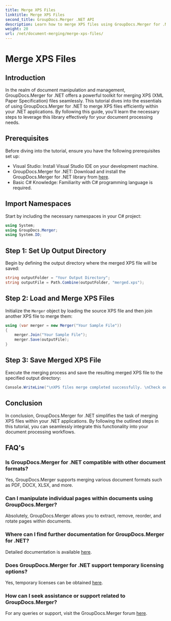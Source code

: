 ```yaml
---
title: Merge XPS Files
linktitle: Merge XPS Files
second_title: GroupDocs.Merger .NET API
description: Learn how to merge XPS files using GroupDocs.Merger for .NET effortlessly. Simplify document processing in your .NET applications.
weight: 20
url: /net/document-merging/merge-xps-files/
---
```


# Merge XPS Files

## Introduction
In the realm of document manipulation and management, GroupDocs.Merger for .NET offers a powerful toolkit for merging XPS (XML Paper Specification) files seamlessly. This tutorial dives into the essentials of using GroupDocs.Merger for .NET to merge XPS files efficiently within your .NET applications. By following this guide, you'll learn the necessary steps to leverage this library effectively for your document processing needs.
## Prerequisites
Before diving into the tutorial, ensure you have the following prerequisites set up:
- Visual Studio: Install Visual Studio IDE on your development machine.
- GroupDocs.Merger for .NET: Download and install the GroupDocs.Merger for .NET library from [here](https://releases.groupdocs.com/merger/net/).
- Basic C# Knowledge: Familiarity with C# programming language is required.

## Import Namespaces
Start by including the necessary namespaces in your C# project:
```csharp
using System; 
using GroupDocs.Merger;
using System.IO;
```
## Step 1: Set Up Output Directory
Begin by defining the output directory where the merged XPS file will be saved:
```csharp
string outputFolder = "Your Output Directory";
string outputFile = Path.Combine(outputFolder, "merged.xps");
```
## Step 2: Load and Merge XPS Files
Initialize the `Merger` object by loading the source XPS file and then join another XPS file to merge them:
```csharp
using (var merger = new Merger("Your Sample File"))
{
    merger.Join("Your Sample File");
    merger.Save(outputFile);
}
```
## Step 3: Save Merged XPS File
Execute the merging process and save the resulting merged XPS file to the specified output directory:
```csharp
Console.WriteLine("\nXPS files merge completed successfully. \nCheck output in {0}", outputFolder);
```

## Conclusion
In conclusion, GroupDocs.Merger for .NET simplifies the task of merging XPS files within your .NET applications. By following the outlined steps in this tutorial, you can seamlessly integrate this functionality into your document processing workflows.

## FAQ's
### Is GroupDocs.Merger for .NET compatible with other document formats?
Yes, GroupDocs.Merger supports merging various document formats such as PDF, DOCX, XLSX, and more.
### Can I manipulate individual pages within documents using GroupDocs.Merger?
Absolutely, GroupDocs.Merger allows you to extract, remove, reorder, and rotate pages within documents.
### Where can I find further documentation for GroupDocs.Merger for .NET?
Detailed documentation is available [here](https://tutorials.groupdocs.com/merger/net/).
### Does GroupDocs.Merger for .NET support temporary licensing options?
Yes, temporary licenses can be obtained [here](https://purchase.groupdocs.com/temporary-license/).
### How can I seek assistance or support related to GroupDocs.Merger?
For any queries or support, visit the GroupDocs.Merger forum [here](https://forum.groupdocs.com/c/merger/32).
